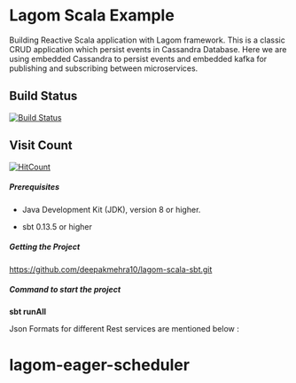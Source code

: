# Lagom Scala Example

Building Reactive Scala application with Lagom framework. This is a classic CRUD application which persist events in Cassandra Database. Here we are using embedded Cassandra to persist events and embedded kafka for publishing and subscribing between microservices.

## Build Status
[![Build Status](https://travis-ci.org/deepakmehra10/lagom-scala-sbt.svg?branch=master)](https://travis-ci.org/deepakmehra10/lagom-scala-sbt)

## Visit Count
[![HitCount](http://hits.dwyl.io/deepakmehra10/lagom-scala-sbt.svg)](http://hits.dwyl.io/deepakmehra10/lagom-scala-sbt)

##### Prerequisites

* Java Development Kit (JDK), version 8 or higher.

* sbt 0.13.5 or higher

##### Getting the Project
https://github.com/deepakmehra10/lagom-scala-sbt.git

##### Command to start the project

**sbt runAll**

Json Formats for different Rest services are mentioned below :

# lagom-eager-scheduler
